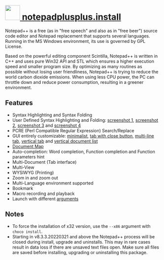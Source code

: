 # [<img src="https://cdn.jsdelivr.net/gh/chocolatey-community/chocolatey-packages@8a927ff286164545446171f26f19b436622e69b5/icons/notepadplusplus.png" width="48" height="48"/> notepadplusplus.install](https://chocolatey.org/packages/notepadplusplus.install)

Notepad++ is a free (as in "free speech" and also as in "free beer") source code editor and Notepad replacement that supports several languages. Running in the MS Windows environment, its use is governed by GPL License.

Based on the powerful editing component Scintilla, Notepad++ is written in C++ and uses pure Win32 API and STL which ensures a higher execution speed and smaller program size. By optimizing as many routines as possible without losing user friendliness, Notepad++ is trying to reduce the world carbon dioxide emissions. When using less CPU power, the PC can throttle down and reduce power consumption, resulting in a greener environment.

## Features

* Syntax Highlighting and Syntax Folding
* User Defined Syntax Highlighting and Folding: [screenshot 1](https://notepad-plus-plus.org/assets/images/scsh/ulds_folder.gif), [screenshot 2](https://notepad-plus-plus.org/assets/images/scsh/ulds_keywords.gif), [screenshot 3](https://notepad-plus-plus.org/assets/images/scsh/ulds_comment.gif) and [screenshot 4](https://notepad-plus-plus.org/assets/images/scsh/ulds_op.gif)
* PCRE (Perl Compatible Regular Expression) Search/Replace
* GUI entirely customizable: [minimalist](https://notepad-plus-plus.org/assets/images/scsh/scsh_gui_minimalist.png), [tab with close button](https://notepad-plus-plus.org/assets/images/scsh/scsh_gui_tabCloseButton.png), [multi-line tab](https://notepad-plus-plus.org/assets/images/scsh/scsh_gui_multiLineTab.png), [vertical tab](https://notepad-plus-plus.org/assets/images/scsh/scsh_gui_verticalTab.png) and [vertical document list](https://notepad-plus-plus.org/assets/images/scsh/scsh_gui_verticalDocList.png)
* [Document Map](https://notepad-plus-plus.org/assets/images/docMap.png)
* Auto-completion: Word completion, Function completion and Function parameters hint
* Multi-Document (Tab interface)
* Multi-View
* WYSIWYG (Printing)
* Zoom in and zoom out
* Multi-Language environment supported
* Bookmark
* Macro recording and playback
* Launch with different [arguments](https://notepad-plus-plus.org/assets/images/scsh/scsh_cmdlineArguments.png)

## Notes

* To force the installation of x32 version, use the `--x86` argument with `choco install`.
* Starting in v8.3.3.20220321 and above the Notepad++ process will be closed during install, upgrade and uninstalls.
  This may in rare cases result in data loss if there are unsaved text files open. Make sure all files are
  saved before installing, upgrading or uninstalling this package.
